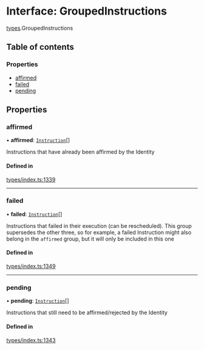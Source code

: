 # Interface: GroupedInstructions

[types](../wiki/types).GroupedInstructions

## Table of contents

### Properties

- [affirmed](../wiki/types.GroupedInstructions#affirmed)
- [failed](../wiki/types.GroupedInstructions#failed)
- [pending](../wiki/types.GroupedInstructions#pending)

## Properties

### affirmed

• **affirmed**: [`Instruction`](../wiki/api.entities.Instruction.Instruction)[]

Instructions that have already been affirmed by the Identity

#### Defined in

[types/index.ts:1339](https://github.com/PolymathNetwork/polymesh-sdk/blob/c6fe1be3/src/types/index.ts#L1339)

___

### failed

• **failed**: [`Instruction`](../wiki/api.entities.Instruction.Instruction)[]

Instructions that failed in their execution (can be rescheduled).
  This group supersedes the other three, so for example, a failed Instruction
  might also belong in the `affirmed` group, but it will only be included in this one

#### Defined in

[types/index.ts:1349](https://github.com/PolymathNetwork/polymesh-sdk/blob/c6fe1be3/src/types/index.ts#L1349)

___

### pending

• **pending**: [`Instruction`](../wiki/api.entities.Instruction.Instruction)[]

Instructions that still need to be affirmed/rejected by the Identity

#### Defined in

[types/index.ts:1343](https://github.com/PolymathNetwork/polymesh-sdk/blob/c6fe1be3/src/types/index.ts#L1343)
